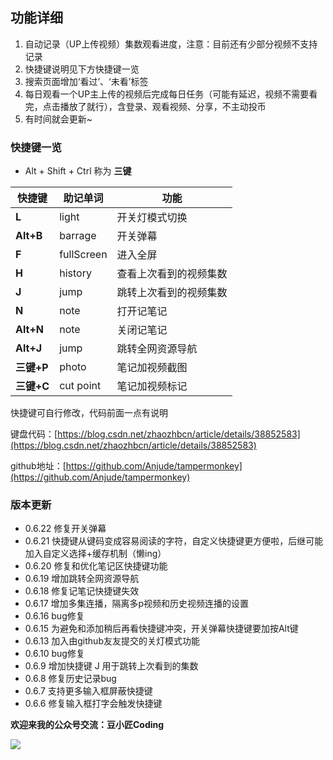 ## 功能详细

1. 自动记录（UP上传视频）集数观看进度，注意：目前还有少部分视频不支持记录
2. 快捷键说明见下方快捷键一览
3. 搜索页面增加‘看过’、‘未看’标签
4. 每日观看一个UP主上传的视频后完成每日任务（可能有延迟，视频不需要看完，点击播放了就行），含登录、观看视频、分享，不主动投币
5. 有时间就会更新~

### 快捷键一览

- Alt + Shift + Ctrl 称为 **三键**

| **快捷键** | **助记单词** | **功能**               |
| ---------- | ------------ | ---------------------- |
| **L**      | light        | 开关灯模式切换         |
| **Alt+B**  | barrage      | 开关弹幕               |
| **F**      | fullScreen   | 进入全屏               |
| **H**      | history      | 查看上次看到的视频集数 |
| **J**      | jump         | 跳转上次看到的视频集数 |
| **N**      | note         | 打开记笔记             |
| **Alt+N**  | note         | 关闭记笔记             |
| **Alt+J**  | jump         | 跳转全网资源导航       |
| **三键+P**  | photo         |笔记加视频截图       |
| **三键+C**  | cut point         | 笔记加视频标记       |

快捷键可自行修改，代码前面一点有说明

键盘代码：[https://blog.csdn.net/zhaozhbcn/article/details/38852583](https://blog.csdn.net/zhaozhbcn/article/details/38852583)

github地址：[https://github.com/Anjude/tampermonkey](https://github.com/Anjude/tampermonkey)

### 版本更新

- 0.6.22 修复开关弹幕
- 0.6.21 快捷键从键码变成容易阅读的字符，自定义快捷键更方便啦，后继可能加入自定义选择+缓存机制（懒ing）
- 0.6.20 修复和优化笔记区快捷键功能
- 0.6.19 增加跳转全网资源导航
- 0.6.18 修复记笔记快捷键失效
- 0.6.17 增加多集连播，隔离多p视频和历史视频连播的设置
- 0.6.16 bug修复
- 0.6.15 为避免和添加稍后再看快捷键冲突，开关弹幕快捷键要加按Alt键
- 0.6.13 加入由github友友提交的关灯模式功能
- 0.6.10 bug修复
- 0.6.9 增加快捷键 J 用于跳转上次看到的集数
- 0.6.8 修复历史记录bug
- 0.6.7 支持更多输入框屏蔽快捷键
- 0.6.6 修复输入框打字会触发快捷键

**欢迎来我的公众号交流：豆小匠Coding**

![](https://cdn.jsdelivr.net/gh/Anjude/pubsrc@img/20220101224030.jpg)

